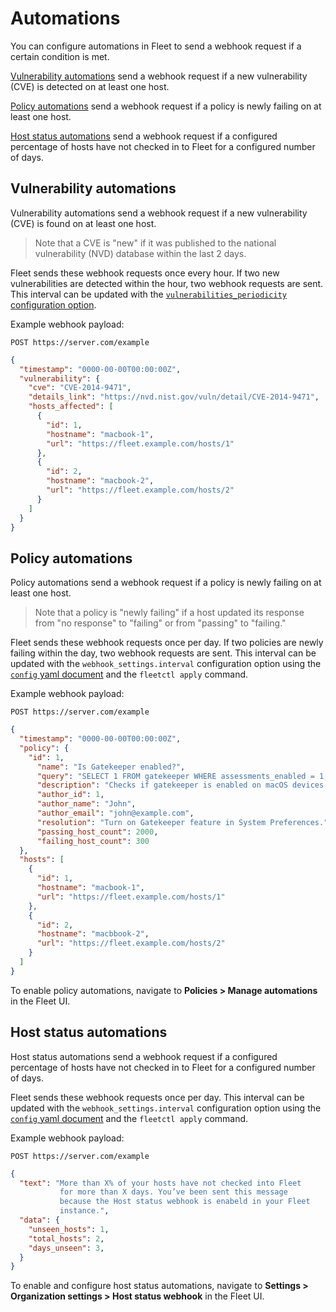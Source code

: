 # Automations

You can configure automations in Fleet to send a webhook request if a certain condition is met.

[Vulnerability automations](#policy-automations) send a webhook request if a new vulnerability (CVE) is
detected on at least one host.

[Policy automations](#policy-automations) send a webhook request if a policy is newly failing on at
least one host.

[Host status automations](#host-status-automations) send a webhook request if a configured
percentage of hosts have not checked in to Fleet for a configured number of days.

## Vulnerability automations

Vulnerability automations send a webhook request if a new vulnerability (CVE) is
found on at least one host.

> Note that a CVE is "new" if it was published to the national vulnerability (NVD) database within
> the last 2 days.

Fleet sends these webhook requests once every hour. If two new vulnerabilities are detected
within the hour, two
webhook requests are sent. This interval can be updated with the [`vulnerabilities_periodicity` configuration option](../02-Deploying/03-Configuration.md#periodicity).

Example webhook payload:

```
POST https://server.com/example
```

```json
{
  "timestamp": "0000-00-00T00:00:00Z",
  "vulnerability": {
    "cve": "CVE-2014-9471",
    "details_link": "https://nvd.nist.gov/vuln/detail/CVE-2014-9471",
    "hosts_affected": [
      {
        "id": 1,
        "hostname": "macbook-1",
        "url": "https://fleet.example.com/hosts/1"
      },
      {
        "id": 2,
        "hostname": "macbook-2",
        "url": "https://fleet.example.com/hosts/2"
      }
    ]
  }
}
```

## Policy automations

Policy automations send a webhook request if a policy is newly failing on at
least one host. 

> Note that a policy is "newly failing" if a host updated its response from "no response" to "failing"
> or from "passing" to "failing." 

Fleet sends these webhook requests once per day. If two policies are newly failing
within the day, two webhook requests are sent. This interval can be updated with the `webhook_settings.interval`
configuration option using the [`config` yaml document](./configuration-files/README.md#organization-settings) and the `fleetctl apply` command.

Example webhook payload:

```
POST https://server.com/example
```

```json
{
  "timestamp": "0000-00-00T00:00:00Z",
  "policy": {
    "id": 1,
      "name": "Is Gatekeeper enabled?",
      "query": "SELECT 1 FROM gatekeeper WHERE assessments_enabled = 1;",
      "description": "Checks if gatekeeper is enabled on macOS devices.",
      "author_id": 1,
      "author_name": "John",
      "author_email": "john@example.com",
      "resolution": "Turn on Gatekeeper feature in System Preferences.",
      "passing_host_count": 2000,
      "failing_host_count": 300
  },
  "hosts": [
    {
      "id": 1,
      "hostname": "macbook-1",
      "url": "https://fleet.example.com/hosts/1"
    },
    {
      "id": 2,
      "hostname": "macbbook-2",
      "url": "https://fleet.example.com/hosts/2"
    }
  ]
}
```

To enable policy automations, navigate to **Policies > Manage automations** in the Fleet UI.

## Host status automations

Host status automations send a webhook request if a configured
percentage of hosts have not checked in to Fleet for a configured number of days.

Fleet sends these webhook requests once per day. This interval can be updated with the `webhook_settings.interval`
configuration option using the [`config` yaml document](./configuration-files/README.md#organization-settings) and the `fleetctl apply` command.

Example webhook payload:

```
POST https://server.com/example
```

```json
{
  "text": "More than X% of your hosts have not checked into Fleet           
           for more than X days. You’ve been sent this message  
           because the Host status webhook is enabeld in your Fleet 
           instance.",
  "data": {
    "unseen_hosts": 1,
    "total_hosts": 2,
    "days_unseen": 3,
  }
}
```

To enable and configure host status automations, navigate to **Settings > Organization settings > Host
status webhook** in the Fleet UI.
